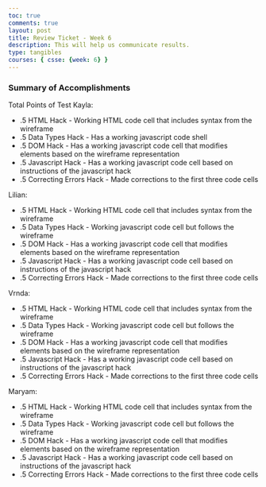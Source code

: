 ```yaml
---
toc: true
comments: true
layout: post
title: Review Ticket - Week 6
description: This will help us communicate results.
type: tangibles
courses: { csse: {week: 6} }
---
```


### Summary of Accomplishments
Total Points of Test
Kayla:

- .5 HTML Hack - Working HTML code cell that includes syntax from the wireframe
- .5 Data Types Hack - Has a working javascript code shell
- .5 DOM Hack - Has a working javascript code cell that modifies elements based on the wireframe representation
- .5 Javascript Hack - Has a working javascript code cell based on instructions of the javascript hack
- .5 Correcting Errors Hack - Made corrections to the first three code cells

Lilian:
- .5 HTML Hack - Working HTML code cell that includes syntax from the wireframe
- .5 Data Types Hack - Working javascript code cell but follows the wireframe
- .5 DOM Hack - Has a working javascript code cell that modifies elements based on the wireframe representation
- .5 Javascript Hack - Has a working javascript code cell based on instructions of the javascript hack
- .5 Correcting Errors Hack - Made corrections to the first three code cells

Vrnda:
- .5 HTML Hack - Working HTML code cell that includes syntax from the wireframe
- .5 Data Types Hack - Working javascript code cell but follows the wireframe
- .5 DOM Hack - Has a working javascript code cell that modifies elements based on the wireframe representation
- .5 Javascript Hack - Has a working javascript code cell based on instructions of the javascript hack
- .5 Correcting Errors Hack - Made corrections to the first three code cells

Maryam:
- .5 HTML Hack - Working HTML code cell that includes syntax from the wireframe
- .5 Data Types Hack - Working javascript code cell but follows the wireframe
- .5 DOM Hack - Has a working javascript code cell that modifies elements based on the wireframe representation
- .5 Javascript Hack - Has a working javascript code cell based on instructions of the javascript hack
- .5 Correcting Errors Hack - Made corrections to the first three code cells